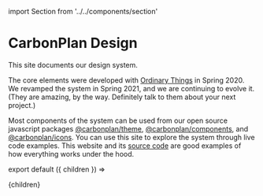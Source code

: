 import Section from '../../components/section'

# CarbonPlan Design

This site documents our design system.

The core elements were developed with [Ordinary Things](https://ot.studio) in Spring 2020. We revamped the system in Spring 2021, and we are continuing to evolve it. (They are amazing, by the way. Definitely talk to them about your next project.)

Most components of the system can be used from our open source javascript packages [@carbonplan/theme](https://github.com/carbonplan/theme), [@carbonplan/components](https://github.com/carbonplan/components), and [@carbonplan/icons](https://github.com/carbonplan/icons). You can use this site to explore the system through live code examples. This website and its [source code](https://github.com/carbonplan/design) are good examples of how everything works under the hood.

export default ({ children }) => <Section name='intro'>{children}</Section>
